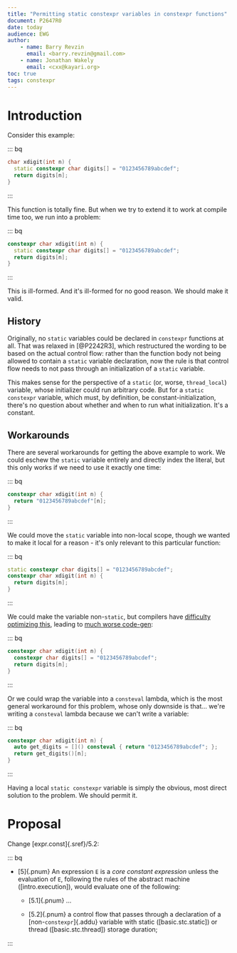 ```yaml
---
title: "Permitting static constexpr variables in constexpr functions"
document: P2647R0
date: today
audience: EWG
author:
    - name: Barry Revzin
      email: <barry.revzin@gmail.com>
    - name: Jonathan Wakely
      email: <cxx@kayari.org>
toc: true
tags: constexpr
---
```


# Introduction

Consider this example:

::: bq
```cpp
char xdigit(int n) {
  static constexpr char digits[] = "0123456789abcdef";
  return digits[n];
}
```
:::

This function is totally fine. But when we try to extend it to work at compile time too, we run into a problem:

::: bq
```cpp
constexpr char xdigit(int n) {
  static constexpr char digits[] = "0123456789abcdef";
  return digits[n];
}
```
:::

This is ill-formed. And it's ill-formed for no good reason. We should make it valid.

## History

Originally, no `static` variables could be declared in `constexpr` functions at all. That was relaxed in [@P2242R3], which restructured the wording to be based on the actual control flow: rather than the function body not being allowed to contain a `static` variable declaration, now the rule is that control flow needs to not pass through an initialization of a `static` variable.

This makes sense for the perspective of a `static` (or, worse, `thread_local`) variable, whose initializer could run arbitrary code. But for a `static constexpr` variable, which must, by definition, be constant-initialization, there's no question about whether and when to run what initialization. It's a constant.

## Workarounds

There are several workarounds for getting the above example to work. We could eschew the `static` variable entirely and directly index the literal, but this only works if we need to use it exactly one time:

::: bq
```cpp
constexpr char xdigit(int n) {
  return "0123456789abcdef"[n];
}
```
:::

We could move the `static` variable into non-local scope, though we wanted to make it local for a reason - it's only relevant to this particular function:

::: bq
```cpp
static constexpr char digits[] = "0123456789abcdef";
constexpr char xdigit(int n) {
  return digits[n];
}
```
:::

We could make the variable non-`static`, but compilers have [difficulty optimizing this](https://gcc.gnu.org/bugzilla/show_bug.cgi?id=99091), leading to [much worse code-gen](https://godbolt.org/z/dvzTqbhc8):

::: bq
```cpp
constexpr char xdigit(int n) {
  constexpr char digits[] = "0123456789abcdef";
  return digits[n];
}
```
:::

Or we could wrap the variable into a `consteval` lambda, which is the most general workaround for this problem, whose only downside is that... we're writing a `consteval` lambda because we can't write a variable:

::: bq
```cpp
constexpr char xdigit(int n) {
  auto get_digits = []() consteval { return "0123456789abcdef"; };
  return get_digits()[n];
}
```
:::

Having a local `static constexpr` variable is simply the obvious, most direct solution to the problem. We should permit it.

# Proposal

Change [expr.const]{.sref}/5.2:

::: bq
* [5]{.pnum} An expression `E` is a _core constant expression_ unless the evaluation of `E`, following the rules of the abstract machine ([intro.execution]), would evaluate one of the following:

  * [5.1]{.pnum} ...

  * [5.2]{.pnum} a control flow that passes through a declaration of a [non-`constexpr`]{.addu} variable with static ([basic.stc.static]) or thread ([basic.stc.thread]) storage duration;

:::
